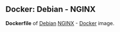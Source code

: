 ## Docker: Debian - NGINX

**Dockerfile** of [Debian](https://www.debian.org/) [NGINX](https://www.nginx.com/) - [Docker](https://www.docker.com/) image.


